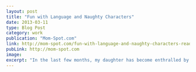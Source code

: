 ```yaml
---
layout: post
title: "Fun with Language and Naughty Characters"
date: 2013-03-11
type: Blog Post
category: work
publication: "Mom-Spot.com"
link: http://mom-spot.com/fun-with-language-and-naughty-characters-reading-beatrix-potter-with-my-daughter/
pubLink: http://mom-spot.com
image:
excerpt: "In the last few months, my daughter has become enthralled by the stories of Beatrix Potter. Just writing that sentence makes me happy. I loved Potter’s stories when I was younger. My favorite was always The Tale of Benjamin Bunny. The funny thing is, I can’t remember why. I think maybe because he got into trouble. Which makes me laugh, because it is the exact same reason my daughter has fallen in love with the books, too."
---
```

